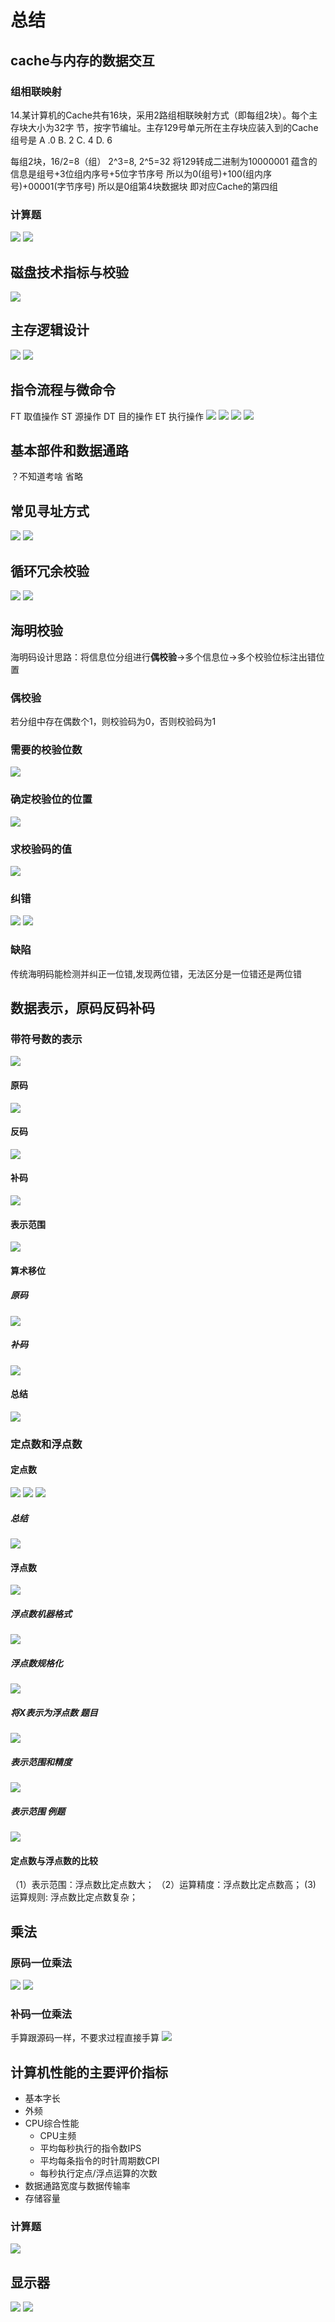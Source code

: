 # 总结
## cache与内存的数据交互
### 组相联映射
14.某计算机的Cache共有16块，采用2路组相联映射方式（即每组2块）。每个主存块大小为32字 节，按字节编址。主存129号单元所在主存块应装入到的Cache组号是
A .0
B. 2
C. 4
D. 6

每组2块，16/2=8（组）
2^3=8, 2^5=32
将129转成二进制为10000001
蕴含的信息是组号+3位组内序号+5位字节序号
所以为0(组号)+100(组内序号)+00001(字节序号)
所以是0组第4块数据块
即对应Cache的第四组

### 计算题
![](https://gitee.com/guuest/images/raw/master/img/20210621223721.png)
![](https://gitee.com/guuest/images/raw/master/img/20210621223729.png)

## 磁盘技术指标与校验
![](https://gitee.com/guuest/images/raw/master/img/20210621155344.png)

## 主存逻辑设计
![](https://gitee.com/guuest/images/raw/master/img/20210621155458.png)
![](https://gitee.com/guuest/images/raw/master/img/20210621155522.png)

## 指令流程与微命令
FT 取值操作
ST 源操作
DT 目的操作
ET 执行操作
![](https://gitee.com/guuest/images/raw/master/img/20210621161439.png)
![](https://gitee.com/guuest/images/raw/master/img/20210621161451.png)
![](https://gitee.com/guuest/images/raw/master/img/20210621155805.png)
![](https://gitee.com/guuest/images/raw/master/img/20210621155834.png)

## 基本部件和数据通路
？不知道考啥 省略

## 常见寻址方式
![](https://gitee.com/guuest/images/raw/master/img/20210621162649.png)
![](https://gitee.com/guuest/images/raw/master/img/20210621162700.png)

## 循环冗余校验
![](https://gitee.com/guuest/images/raw/master/img/20210620190714.png)
![](https://gitee.com/guuest/images/raw/master/img/B74890B93D51C120AE56D08551DD4377.png)
## 海明校验
海明码设计思路：将信息位分组进行**偶校验**->多个信息位->多个校验位标注出错位置
### 偶校验
若分组中存在偶数个1，则校验码为0，否则校验码为1

### 需要的校验位数
![](https://gitee.com/guuest/images/raw/master/img/20210620170841.png)
### 确定校验位的位置
![](https://gitee.com/guuest/images/raw/master/img/20210620171109.png)

### 求校验码的值
![](https://gitee.com/guuest/images/raw/master/img/20210620171823.png)

### 纠错
![](https://gitee.com/guuest/images/raw/master/img/20210620172636.png)
![](https://gitee.com/guuest/images/raw/master/img/20210620190038.png)

### 缺陷
传统海明码能检测并纠正一位错,发现两位错，无法区分是一位错还是两位错

## 数据表示，原码反码补码
### 带符号数的表示
![](https://gitee.com/guuest/images/raw/master/img/20210620100433.png)

#### 原码
![](https://gitee.com/guuest/images/raw/master/img/20210620095920.png)
#### 反码
![](https://gitee.com/guuest/images/raw/master/img/20210620100122.png)
#### 补码
![](https://gitee.com/guuest/images/raw/master/img/20210620100302.png)
#### 表示范围
![](https://gitee.com/guuest/images/raw/master/img/20210620100749.png)

#### 算术移位
##### 原码
![](https://gitee.com/guuest/images/raw/master/img/20210621164629.png)
##### 补码
![](https://gitee.com/guuest/images/raw/master/img/20210621164651.png)


#### 总结
![](https://gitee.com/guuest/images/raw/master/img/20210620100649.png)

### 定点数和浮点数
#### 定点数
![](https://gitee.com/guuest/images/raw/master/img/20210620100858.png)
![](https://gitee.com/guuest/images/raw/master/img/20210620101051.png)
![](https://gitee.com/guuest/images/raw/master/img/20210620101543.png)
##### 总结
![](https://gitee.com/guuest/images/raw/master/img/20210620101610.png)

#### 浮点数
![](https://gitee.com/guuest/images/raw/master/img/20210620101823.png)
##### 浮点数机器格式
![](https://gitee.com/guuest/images/raw/master/img/20210620102232.png)
##### 浮点数规格化
![](https://gitee.com/guuest/images/raw/master/img/20210620111453.png)

##### 将X表示为浮点数 题目
![](https://gitee.com/guuest/images/raw/master/img/20210620103950.png)
##### 表示范围和精度
![](https://gitee.com/guuest/images/raw/master/img/20210620104047.png)
##### 表示范围 例题
![](https://gitee.com/guuest/images/raw/master/img/20210620104537.png)

#### 定点数与浮点数的比较
（1）表示范围：浮点数比定点数大；
（2）运算精度：浮点数比定点数高；
  (3)   运算规则:  浮点数比定点数复杂； 

## 乘法
### 原码一位乘法
![](https://gitee.com/guuest/images/raw/master/img/20210621164940.png)
![](https://gitee.com/guuest/images/raw/master/img/20210621170010.png)

### 补码一位乘法
手算跟源码一样，不要求过程直接手算
![](https://gitee.com/guuest/images/raw/master/img/20210621172108.png)

## 计算机性能的主要评价指标
- 基本字长
- 外频
- CPU综合性能
    - CPU主频
    - 平均每秒执行的指令数IPS
    - 平均每条指令的时针周期数CPI
    - 每秒执行定点/浮点运算的次数
- 数据通路宽度与数据传输率
- 存储容量
### 计算题
![](https://gitee.com/guuest/images/raw/master/img/20210620094649.png)

## 显示器
![](https://gitee.com/guuest/images/raw/master/img/20210621223651.png)
![](https://gitee.com/guuest/images/raw/master/img/20210621223701.png)
